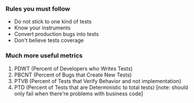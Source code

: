 ### Rules you must follow

* Do not stick to one kind of tests
* Know your instruments
* Convert production bugs into tests
* Don't believe tests coverage

### Much more useful metrics

1) PDWT (Percent of Developers who Writes Tests)
2) PBCNT (Percent of Bugs that Create New Tests)
3) PTVB (Percent of Tests that Verify Behavior and not implementation)
4) PTD (Percent of Tests that are Deterministic to total tests) [note: should only fail when there're problems with business code]
